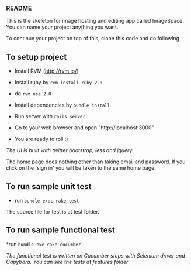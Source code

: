 ### README
This is the skeleton for image hosting and editing app called ImageSpace. You can name your project anything you want.

To continue your project on top of this, clone this code and do following.

## To setup project

* Install RVM (http://rvm.io/)

* Install ruby by `rvm install ruby 2.0`

* do `rvm use 2.0`

* Install dependencies by `bundle install`

* Run server with `rails server`

* Go to your web browser and open "http://localhost:3000"

* You are ready to roll :)


*The UI is built with twitter bootstrap, less and jquery*


The home page does nothing other than taking email and password. If you click on the 'sign in' you will be taken to the same home page.


## To run sample unit test

* run `bundle exec rake test`

The source file for test is at test folder.

## To run sample functional test

*run `bundle exe rake cucumber`

*The functional test is written on Cucumber steps with Selenium driver and Capybara. You can see the tests at features folder*